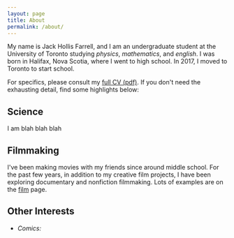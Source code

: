 ```yaml
---
layout: page
title: About
permalink: /about/
---
```

My name is Jack Hollis Farrell, and I am an undergraduate student at the University of Toronto studying *physics*, *mathematics*, and *english*.
I was born in Halifax, Nova Scotia, where I went to high school.  In 2017, I moved to Toronto to start school.

For specifics, please consult my [full CV (pdf)](/assets/CV.pdf). If you don't need the exhausting detail, find some highlights below:

## Science
I am blah blah blah

## Filmmaking
 I've been making movies with my friends since around middle school.  For the past few years, in addition to my creative film projects, I have been exploring documentary and nonfiction filmmaking.  Lots of examples are on the <a href = "/film/">film</a> page.

## Other Interests
- *Comics:*
